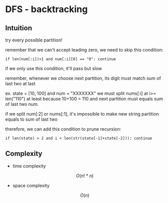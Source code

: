 # DFS - backtracking

## Intuition

try every possible partition!

remember that we can't accept leading zero, we need to skip this condition:

`if len(num[:i])>1 and num[:i][0] == "0": continue`

if we only use this condition, it'll pass but slow

remember, whenever we choose next partition, its digit must match sum of last two at last

ex. state = [10, 100] and num = "XXXXXXX"
we must split nums[:i] at i>= len("110") at least because 10+100 = 110 and next partition must equals sum of last two num.

if we split num[:2] or nums[:1], it's impossible to make new string partition equals to sum of last two

therefore, we can add this condition to prune recursion:

`if len(state) > 2 and i < len(str(state[-1]+state[-2])): continue`


## Complexity

- time complexity

$$O(n! * n)$$

- space complexity

$$O(n)$$